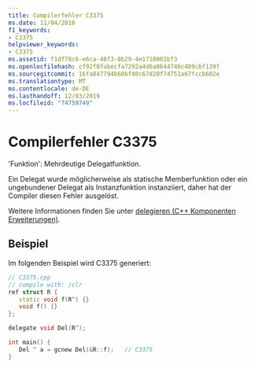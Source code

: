 ```yaml
---
title: Compilerfehler C3375
ms.date: 11/04/2016
f1_keywords:
- C3375
helpviewer_keywords:
- C3375
ms.assetid: f1df78c6-e6ca-48f3-8b29-4e1710002bf3
ms.openlocfilehash: cf92f0fabecfa7292a4d6a8644746c489cbf139f
ms.sourcegitcommit: 16fa847794b60bf40c67d20f74751a67fccb602e
ms.translationtype: MT
ms.contentlocale: de-DE
ms.lasthandoff: 12/03/2019
ms.locfileid: "74759749"
---
```

# <a name="compiler-error-c3375"></a>Compilerfehler C3375

'Funktion': Mehrdeutige Delegatfunktion.

Ein Delegat wurde möglicherweise als statische Memberfunktion oder ein ungebundener Delegat als Instanzfunktion instanziiert, daher hat der Compiler diesen Fehler ausgelöst.

Weitere Informationen finden Sie unter [delegieren (C++ Komponenten Erweiterungen)](../../extensions/delegate-cpp-component-extensions.md).

## <a name="example"></a>Beispiel

Im folgenden Beispiel wird C3375 generiert:

```cpp
// C3375.cpp
// compile with: /clr
ref struct R {
   static void f(R^) {}
   void f() {}
};

delegate void Del(R^);

int main() {
   Del ^ a = gcnew Del(&R::f);   // C3375
}
```
